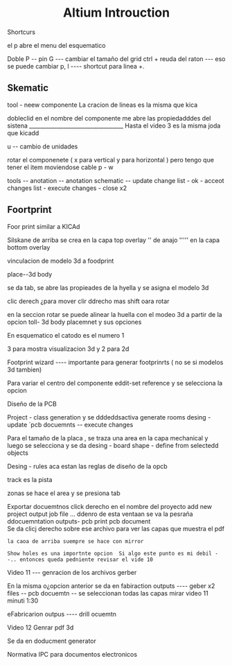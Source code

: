 
<div align="center">
<h1> Altium Introuction</h1> 
<p>

</p>

</div>


Shortcurs

el p abre el menu del esquematico 

Doble P -- pin 
G --- cambiar el tamaño del grid 
ctrl + reuda del raton --- eso se puede cambiar
p, l ---- shortcut para linea +.



<h2>Skematic </h2>
tool - neew componente 
La cracion de lineas es la misma que kica


dobleclid en el nombre del componente me abre las propiedadddes del sistena 
__________________________________ Hasta el video 3 es la misma joda que kicadd

u -- cambio de unidades

rotar el componenete ( x para vertical y para horizontal ) pero tengo que tener el item moviendose
cable p - w


tools -- anotation -- anotation schematic --  update change list - ok - acceot changes list  - execute changes - close x2



<h2>Foortprint</h2>

Foor print similar a KICAd


Silskane  de arriba se crea en la capa top overlay 
''  de anajo  ''''' en la capa bottom overlay

vinculacion de modelo 3d a foodprint 

place--3d body 

se da tab, se abre las propieades de la hyella y se asigna el modelo 3d


clic derech ¿para mover
clir ddrecho mas shift oara rotar 

en la seccion rotar se puede alinear la huella con el modeo 3d a partir de la opcion toll- 3d body placemnet y sus opciones 

En esquematico el catodo es el numero 1 


  3 para mostra visualizacion 3d y 2 para 2d 


  Footprint wizard ---- importante para generar footprinrts ( no se si modelos 3d tambien)

  Para variar el centro del componente eddit-set reference y se selecciona la opcion 



  Diseño de la PCB

  Project - class generation y se dddeddsactiva  generate rooms
  desing - update ´pcb docuemnts -- execute changes

  Para el tamaño de la placa , se traza una area  en la capa mechanical y luego se selecciona y se da desing - board shape   - define from selectedd objects



  Desing - rules  aca estan las reglas de diseño de la opcb 



  track es la pista 

  zonas se hace el area y se presiona tab 


  Exportar docuemtnos 
    click derecho en el nombre del proyecto add new project output job file    ...  ddenro de esta ventaan se va  la pesraña ddocuemntation outputs- pcb print  pcb document   
    Se da clicj derecho sobre ese archivo para ver las capas que muestra el pdf 


    la caoa de arriba suempre se hace con mirror 

    Show holes es una importnte opcion  Si algo este punto es mi debil --.. entonces queda pedniente revisar el vide 10


Video 11 --- genracion de los archivos gerber 

En la misma o¿opcion anterior se da en fabiraction outputs  ---- geber x2 files -- pcb docuemtn -- se seleccionan todas las capas 
mirar video 11 minuti 1:30

eFabricarion outpus ---- drill ocuemtn



Video 12 Genrar pdf 3d

Se da en doducment generator 


Normativa IPC para documentos electronicos
